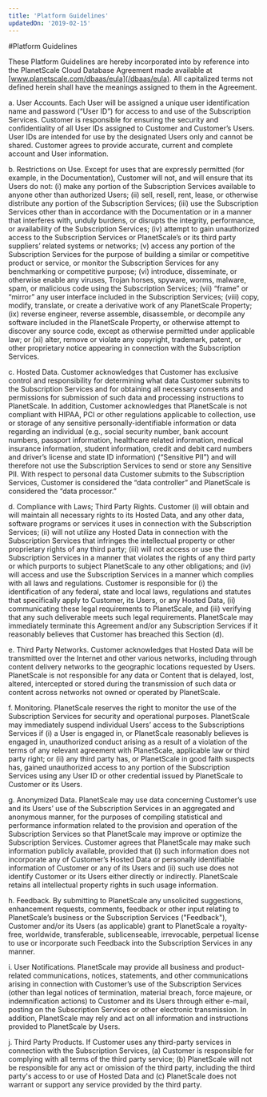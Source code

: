 ```yaml
---
title: 'Platform Guidelines'
updatedOn: '2019-02-15'
---
```


#Platform Guidelines

These Platform Guidelines are hereby incorporated into by reference into the PlanetScale Cloud Database Agreement made available at [www.planetscale.com/dbaas/eula](/dbaas/eula). All capitalized terms not defined herein shall have the meanings assigned to them in the Agreement.

a. User Accounts. Each User will be assigned a unique user identification name and password (“User ID”) for access to and use of the Subscription Services. Customer is responsible for ensuring the security and confidentiality of all User IDs assigned to Customer and Customer’s Users. User IDs are intended for use by the designated Users only and cannot be shared. Customer agrees to provide accurate, current and complete account and User information.

b. Restrictions on Use. Except for uses that are expressly permitted (for example, in the Documentation), Customer will not, and will ensure that its Users do not: (i) make any portion of the Subscription Services available to anyone other than authorized Users; (ii) sell, resell, rent, lease, or otherwise distribute any portion of the Subscription Services; (iii) use the Subscription Services other than in accordance with the Documentation or in a manner that interferes with, unduly burdens, or disrupts the integrity, performance, or availability of the Subscription Services; (iv) attempt to gain unauthorized access to the Subscription Services or PlanetScale’s or its third party suppliers’ related systems or networks; (v) access any portion of the Subscription Services for the purpose of building a similar or competitive product or service, or monitor the Subscription Services for any benchmarking or competitive purpose; (vi) introduce, disseminate, or otherwise enable any viruses, Trojan horses, spyware, worms, malware, spam, or malicious code using the Subscription Services; (vii) “frame” or “mirror” any user interface included in the Subscription Services; (viii) copy, modify, translate, or create a derivative work of any PlanetScale Property; (ix) reverse engineer, reverse assemble, disassemble, or decompile any software included in the PlanetScale Property, or otherwise attempt to discover any source code, except as otherwise permitted under applicable law; or (xi) alter, remove or violate any copyright, trademark, patent, or other proprietary notice appearing in connection with the Subscription Services.

c. Hosted Data. Customer acknowledges that Customer has exclusive control and responsibility for determining what data Customer submits to the Subscription Services and for obtaining all necessary consents and permissions for submission of such data and processing instructions to PlanetScale. In addition, Customer acknowledges that PlanetScale is not compliant with HIPAA, PCI or other regulations applicable to collection, use or storage of any sensitive personally-identifiable information or data regarding an individual (e.g., social security number, bank account numbers, passport information, healthcare related information, medical insurance information, student information, credit and debit card numbers and driver’s license and state ID information) (“Sensitive PII”) and will therefore not use the Subscription Services to send or store any Sensitive PII. With respect to personal data Customer submits to the Subscription Services, Customer is considered the “data controller” and PlanetScale is considered the “data processor.”

d. Compliance with Laws; Third Party Rights. Customer (i) will obtain and will maintain all necessary rights to its Hosted Data, and any other data, software programs or services it uses in connection with the Subscription Services; (ii) will not utilize any Hosted Data in connection with the Subscription Services that infringes the intellectual property or other proprietary rights of any third party; (iii) will not access or use the Subscription Services in a manner that violates the rights of any third party or which purports to subject PlanetScale to any other obligations; and (iv) will access and use the Subscription Services in a manner which complies with all laws and regulations. Customer is responsible for (i) the identification of any federal, state and local laws, regulations and statutes that specifically apply to Customer, its Users, or any Hosted Data, (ii) communicating these legal requirements to PlanetScale, and (iii) verifying that any such deliverable meets such legal requirements. PlanetScale may immediately terminate this Agreement and/or any Subscription Services if it reasonably believes that Customer has breached this Section (d).

e. Third Party Networks. Customer acknowledges that Hosted Data will be transmitted over the Internet and other various networks, including through content delivery networks to the geographic locations requested by Users. PlanetScale is not responsible for any data or Content that is delayed, lost, altered, intercepted or stored during the transmission of such data or content across networks not owned or operated by PlanetScale.

f. Monitoring. PlanetScale reserves the right to monitor the use of the Subscription Services for security and operational purposes. PlanetScale may immediately suspend individual Users’ access to the Subscriptions Services if (i) a User is engaged in, or PlanetScale reasonably believes is engaged in, unauthorized conduct arising as a result of a violation of the terms of any relevant agreement with PlanetScale, applicable law or third party right; or (ii) any third party has, or PlanetScale in good faith suspects has, gained unauthorized access to any portion of the Subscription Services using any User ID or other credential issued by PlanetScale to Customer or its Users.

g. Anonymized Data. PlanetScale may use data concerning Customer’s use and its Users’ use of the Subscription Services in an aggregated and anonymous manner, for the purposes of compiling statistical and performance information related to the provision and operation of the Subscription Services so that PlanetScale may improve or optimize the Subscription Services. Customer agrees that PlanetScale may make such information publicly available, provided that (i) such information does not incorporate any of Customer’s Hosted Data or personally identifiable information of Customer or any of its Users and (ii) such use does not identify Customer or its Users either directly or indirectly. PlanetScale retains all intellectual property rights in such usage information.

h. Feedback. By submitting to PlanetScale any unsolicited suggestions, enhancement requests, comments, feedback or other input relating to PlanetScale’s business or the Subscription Services ("Feedback"), Customer and/or its Users (as applicable) grant to PlanetScale a royalty-free, worldwide, transferable, sublicenseable, irrevocable, perpetual license to use or incorporate such Feedback into the Subscription Services in any manner.

i. User Notifications. PlanetScale may provide all business and product-related communications, notices, statements, and other communications arising in connection with Customer’s use of the Subscription Services (other than legal notices of termination, material breach, force majeure, or indemnification actions) to Customer and its Users through either e-mail, posting on the Subscription Services or other electronic transmission. In addition, PlanetScale may rely and act on all information and instructions provided to PlanetScale by Users.

j. Third Party Products. If Customer uses any third-party services in connection with the Subscription Services, (a) Customer is responsible for complying with all terms of the third party service; (b) PlanetScale will not be responsible for any act or omission of the third party, including the third party's access to or use of Hosted Data and (c) PlanetScale does not warrant or support any service provided by the third party.
